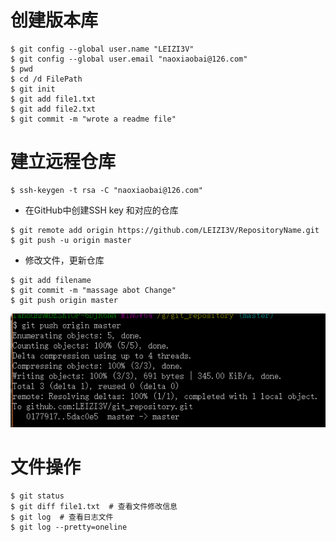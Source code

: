 # 创建版本库
```
$ git config --global user.name "LEIZI3V"
$ git config --global user.email "naoxiaobai@126.com"
$ pwd
$ cd /d FilePath
$ git init
$ git add file1.txt
$ git add file2.txt
$ git commit -m "wrote a readme file"
```

# 建立远程仓库

```
$ ssh-keygen -t rsa -C "naoxiaobai@126.com"
```
* 在GitHub中创建SSH key 和对应的仓库

```
$ git remote add origin https://github.com/LEIZI3V/RepositoryName.git
$ git push -u origin master
```
* 修改文件，更新仓库

```
$ git add filename
$ git commit -m "massage abot Change"
$ git push origin master
```

![操作成功][link1]

# 文件操作

```
$ git status
$ git diff file1.txt  # 查看文件修改信息
$ git log  # 查看日志文件
$ git log --pretty=oneline
```

[link1]:https://github.com/LEIZI3V/git_repository/blob/master/picture/Push_Flash.PNG

